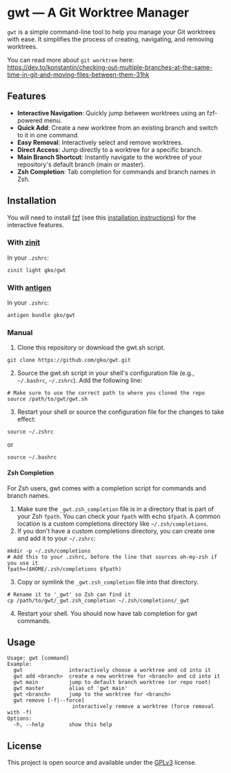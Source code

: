 # gwt — A Git Worktree Manager

`gwt` is a simple command-line tool to help you manage your Git worktrees with ease. It simplifies the process of creating, navigating, and removing worktrees.

You can read more about `git worktree` here: https://dev.to/konstantin/checking-out-multiple-branches-at-the-same-time-in-git-and-moving-files-between-them-31hk

## Features

* **Interactive Navigation**: Quickly jump between worktrees using an fzf-powered menu. 
* **Quick Add**: Create a new worktree from an existing branch and switch to it in one command. 
* **Easy Removal**: Interactively select and remove worktrees. 
* **Direct Access**: Jump directly to a worktree for a specific branch. 
* **Main Branch Shortcut**: Instantly navigate to the worktree of your repository's default branch (main or master). 
* **Zsh Completion**: Tab completion for commands and branch names in Zsh.

## Installation

You will need to install [fzf](https://github.com/junegunn/fzf) (see this [installation instructions](https://github.com/junegunn/fzf?tab=readme-ov-file#installation)) for the interactive features.

### With [zinit](https://github.com/zdharma-continuum/zinit)

In your `.zshrc`:
```shell
zinit light gko/gwt
```

### With [antigen](https://github.com/zsh-users/antigen)

In your `.zshrc`:
```shell
antigen bundle gko/gwt
```

### Manual

1. Clone this repository or download the gwt.sh script. 
```shell
git clone https://github.com/gko/gwt.git
```

2. Source the gwt.sh script in your shell's configuration file (e.g., `~/.bashrc`, `~/.zshrc`). Add the following line: 
```shell
# Make sure to use the correct path to where you cloned the repo 
source /path/to/gwt/gwt.sh
```

3. Restart your shell or source the configuration file for the changes to take effect: 
```shell
source ~/.zshrc 
```
or 
```shell
source ~/.bashrc
```

#### Zsh Completion

For Zsh users, gwt comes with a completion script for commands and branch names.

1. Make sure the `_gwt.zsh_completion` file is in a directory that is part of your Zsh `fpath`. You can check your `fpath` with echo `$fpath`. A common location is a custom completions directory like `~/.zsh/completions`. 
2. If you don't have a custom completions directory, you can create one and add it to your `~/.zshrc`: 
```shell
mkdir -p ~/.zsh/completions  
# Add this to your .zshrc, before the line that sources oh-my-zsh if you use it  
fpath=($HOME/.zsh/completions $fpath)
```

3. Copy or symlink the `_gwt.zsh_completion` file into that directory. 
```shell
# Rename it to '_gwt' so Zsh can find it 
cp /path/to/gwt/_gwt.zsh_completion ~/.zsh/completions/_gwt
```

4. Restart your shell. You should now have tab completion for gwt commands.

## Usage

```
Usage: gwt [command]
Example:
  gwt               interactively choose a worktree and cd into it
  gwt add <branch>  create a new worktree for <branch> and cd into it
  gwt main          jump to default branch worktree (or repo root)
  gwt master        alias of 'gwt main'
  gwt <branch>      jump to the worktree for <branch>
  gwt remove [-f|--force]
                     interactively remove a worktree (force removal with -f)
Options:
  -h, --help        show this help
```

## License

This project is open source and available under the [GPLv3](/LICENSE) license.
